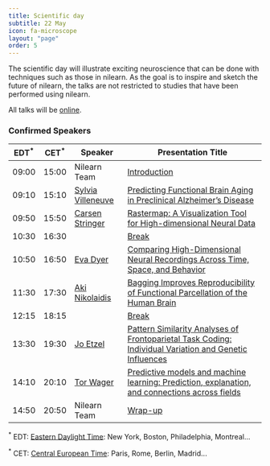 ```yaml
---
title: Scientific day
subtitle: 22 May
icon: fa-microscope
layout: "page"
order: 5
---
```


The scientific day will illustrate exciting neuroscience that can be done
with techniques such as those in nilearn. As the goal is to inspire and
sketch the future of nilearn, the talks are not restricted to studies
that have been performed using nilearn.

All talks will be [online](https://nilearn.github.io/dev-days-2020/#joining).


### Confirmed Speakers

EDT<sup>&#42;</sup> | CET<sup>&#42;</sup> | Speaker | Presentation Title
----|-----|---------|-------------------
09:00 | 15:00 | Nilearn Team | [Introduction](https://www.crowdcast.io/e/nilearn-science-day-2020)
09:10 | 15:10 | [Sylvia Villeneuve](https://douglas.research.mcgill.ca/fr/sylvia-villeneuve) | [Predicting Functional Brain Aging in Preclinical Alzheimer’s Disease](https://www.crowdcast.io/e/nilearn-science-day-2020)
09:50 | 15:50 |  [Carsen Stringer](http://www.gatsby.ucl.ac.uk/~cstringer/) | [Rastermap: A Visualization Tool for High-dimensional Neural Data](https://www.crowdcast.io/e/nilearn-science-day-2020)
10:30 | 16:30 |  | [Break](https://town.siempre.io/ocZ5ZFmJS6cUNKWx/nilearn)
10:50 | 16:50 |  [Eva Dyer](https://dyerlab.gatech.edu/people/pi-profile/) | [Comparing High-Dimensional Neural Recordings Across Time, Space, and Behavior](https://www.crowdcast.io/e/nilearn-science-day-2020)
11:30 | 17:30 |  [Aki Nikolaidis](https://childmind.org/bio/aki-nikolaidis-phd/)| [Bagging Improves Reproducibility of Functional Parcellation of the Human Brain](https://www.crowdcast.io/e/nilearn-science-day-2020)
12:15 | 18:15 |  | [Break](https://town.siempre.io/ocZ5ZFmJS6cUNKWx/nilearn)
13:30 | 19:30 |  [Jo Etzel](https://sites.wustl.edu/ccplab/people/jo-etzel/) | [Pattern Similarity Analyses of Frontoparietal Task Coding: Individual Variation and Genetic Influences](https://www.crowdcast.io/e/scientific-day)
14:10 | 20:10 |  [Tor Wager](https://pbs.dartmouth.edu/people/tor-wager) | [Predictive models and machine learning: Prediction, explanation, and connections across fields](https://www.crowdcast.io/e/nilearn-science-day-2020)
14:50 | 20:50 | Nilearn Team | [Wrap-up](https://www.crowdcast.io/e/nilearn-science-day-2020)

<sup>&#42;</sup> EDT: [Eastern Daylight Time](https://time.is/EDT): New
York, Boston, Philadelphia, Montreal...

<sup>&#42;</sup> CET: [Central European Time](https://time.is/CET): Paris, Rome, Berlin,
Madrid...
